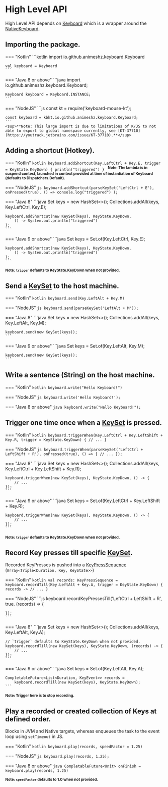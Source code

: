 # High Level API

High Level API depends on [Keyboard][1] which is a wrapper around the [NativeKeyboard][2].

## Importing the package.

=== "Kotlin"
    ```kotlin
    import io.github.animeshz.keyboard.Keyboard

    val keyboard = Keyboard
    ```

=== "Java 8 or above"
    ```java
    import io.github.animeshz.keyboard.Keyboard;

    Keyboard keyboard = Keyboard.INSTANCE;
    ```

=== "NodeJS"
    ```js
    const kt = require('keyboard-mouse-kt');

    const keyboard = kbkt.io.github.animeshz.keyboard.Keyboard;
    ```
    <sup>**Note: This large import is due to limitations of K/JS to not able to export to global namespace currently, see [KT-37710](https://youtrack.jetbrains.com/issue/KT-37710).**</sup>

## Adding a shortcut (Hotkey).

=== "Kotlin"
    ```kotlin
    keyboard.addShortcut(Key.LeftCtrl + Key.E, trigger = KeyState.KeyDown) {
        println("triggered")
    }
    ```
    <sup>**Note: The lambda is in suspend context, launched in context provided at time of instantiation of Keyboard (defaults to Dispatchers.Default).**</sup>

=== "NodeJS"
    ```js
    keyboard.addShortcut(parseKeySet('LeftCtrl + E'), onPressed(true),
        () => console.log("triggered")
    );
    ```

=== "Java 8"
    ```java
    Set<Key> keys = new HashSet<>();
    Collections.addAll(keys, Key.LeftCtrl, Key.E);

    keyboard.addShortcut(new KeySet(keys), KeyState.KeyDown,
        () -> System.out.println("triggered")
    );
    ```

=== "Java 9 or above"
    ```java
    Set<Key> keys = Set.of(Key.LeftCtrl, Key.E);

    keyboard.addShortcut(new KeySet(keys), KeyState.KeyDown,
        () -> System.out.println("triggered")
    );
    ```

<sup>**Note: `trigger` defaults to KeyState.KeyDown when not provided.**</sup><br>

## Send a [KeySet][3] to the host machine.

=== "Kotlin"
    ```kotlin
    keyboard.send(Key.LeftAlt + Key.M)
    ```

=== "NodeJS"
    ```js
    keyboard.send(parseKeySet('LeftAlt + M'));
    ```

=== "Java 8"
    ```java
    Set<Key> keys = new HashSet<>();
    Collections.addAll(keys, Key.LeftAlt, Key.M);

    keyboard.send(new KeySet(keys));
    ```

=== "Java 9 or above"
    ```java
    Set<Key> keys = Set.of(Key.LeftAlt, Key.M);

    keyboard.send(new KeySet(keys));
    ```

## Write a sentence (String) on the host machine.

=== "Kotlin"
    ```kotlin
    keyboard.write("Hello Keyboard!")
    ```

=== "NodeJS"
    ```js
    keyboard.write('Hello Keyboard!');
    ```

=== "Java 8 or above"
    ```java
    keyboard.write("Hello Keyboard!");
    ```

## Trigger one time once when a [KeySet][3] is pressed.

=== "Kotlin"
    ```kotlin
    keyboard.triggerWhen(Key.LeftCtrl + Key.LeftShift + Key.R, trigger = KeyState.KeyDown) {
        // ...
    }
    ```

=== "NodeJS"
    ```js
    keyboard.triggerWhen(parseKeySet('LeftCtrl + LeftShift + R'), onPressed(true), () => {
        // ...
    });
    ```

=== "Java 8"
    ```java
    Set<Key> keys = new HashSet<>();
    Collections.addAll(keys, Key.LeftCtrl + Key.LeftShift + Key.R);

    keyboard.triggerWhen(new KeySet(keys), KeyState.KeyDown, () -> {
        // ...
    });
    ```

=== "Java 9 or above"
    ```java
    Set<Key> keys = Set.of(Key.LeftCtrl + Key.LeftShift + Key.R);

    keyboard.triggerWhen(new KeySet(keys), KeyState.KeyDown, () -> {
        // ...
    });
    ```

<sup>**Note: `trigger` defaults to KeyState.KeyDown when not provided.**</sup>

## Record Key presses till specific [KeySet][3].

Recorded KeyPresses is pushed into a [KeyPressSequence][1] (`Array<Triple<Duration, Key, KeyState>>`)

=== "Kotlin"
    ```kotlin
    val records: KeyPressSequence = keyboard.recordTill(Key.LeftAlt + Key.A, trigger = KeyState.KeyDown) { records ->
        // ...
    }
    ```

=== "NodeJS"
    ```js
    keyboard.recordKeyPressesTill('LeftCtrl + LeftShift + R', true. (records) => {

    });
    ```

=== "Java 8"
    ```java
    Set<Key> keys = new HashSet<>();
    Collections.addAll(keys, Key.LeftAlt, Key.A);

    // `trigger` defaults to KeyState.KeyDown when not provided.
    keyboard.recordTill(new KeySet(keys), KeyState.KeyDown, (records) -> {
        // ...
    });
    ```

=== "Java 9 or above"
    ```java
    Set<Key> keys = Set.of(Key.LeftAlt, Key.A);

    CompletableFuture<List<Duration, KeyEvent>> records =
        keyboard.recordTill(new KeySet(keys), KeyState.KeyDown);
    ```

<sup>**Note: Trigger here is to stop recording.**</sup>

## Play a recorded or created collection of Keys at defined order.

Blocks in JVM and Native targets, whereas enqueues the task to the event loop using `setTimeout` in JS.

=== "Kotlin"
    ```kotlin
    keyboard.play(records, speedFactor = 1.25)
    ```

=== "NodeJS"
    ```js
    keyboard.play(records, 1.25);
    ```

=== "Java 8 or above"
    ```java
    CompletableFuture<Unit> onFinish = keyboard.play(records, 1.25)
    ```

<sup>**Note: `speedFactor` defaults to 1.0 when not provided.**</sup>

[1]: https://github.com/Animeshz/keyboard-mouse-kt/blob/master/keyboard/src/commonMain/kotlin/io/github/animeshz/keyboard/Keyboard.kt

[2]: https://github.com/Animeshz/keyboard-mouse-kt/blob/master/keyboard/src/commonMain/kotlin/io/github/animeshz/keyboard/NativeKeyboard.kt

[3]: https://github.com/Animeshz/keyboard-mouse-kt/blob/master/keyboard/src/commonMain/kotlin/io/github/animeshz/keyboard/entity/KeySet.kt

